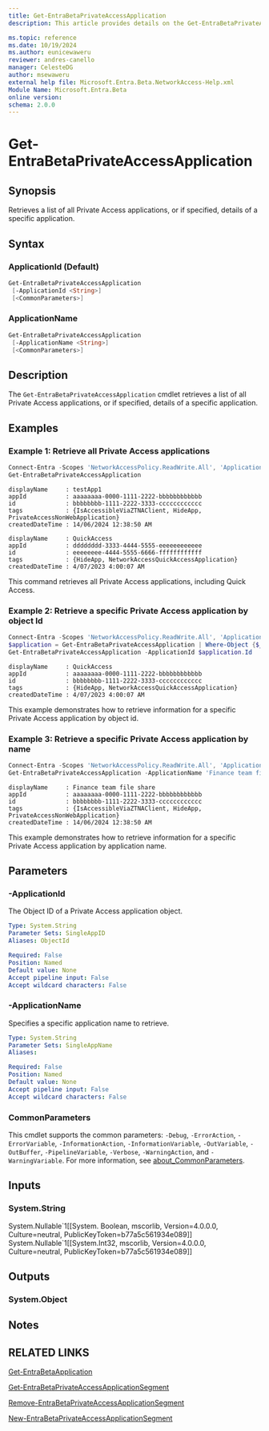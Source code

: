 ```yaml
---
title: Get-EntraBetaPrivateAccessApplication
description: This article provides details on the Get-EntraBetaPrivateAccessApplication command.

ms.topic: reference
ms.date: 10/19/2024
ms.author: eunicewaweru
reviewer: andres-canello
manager: CelesteDG
author: msewaweru
external help file: Microsoft.Entra.Beta.NetworkAccess-Help.xml
Module Name: Microsoft.Entra.Beta
online version:
schema: 2.0.0
---
```


# Get-EntraBetaPrivateAccessApplication

## Synopsis

Retrieves a list of all Private Access applications, or if specified, details of a specific application.

## Syntax

### ApplicationId (Default)

```powershell
Get-EntraBetaPrivateAccessApplication
 [-ApplicationId <String>]
 [<CommonParameters>]
```

### ApplicationName

```powershell
Get-EntraBetaPrivateAccessApplication
 [-ApplicationName <String>]
 [<CommonParameters>]
```

## Description

The `Get-EntraBetaPrivateAccessApplication` cmdlet retrieves a list of all Private Access applications, or if specified, details of a specific application.

## Examples

### Example 1: Retrieve all Private Access applications

```powershell
Connect-Entra -Scopes 'NetworkAccessPolicy.ReadWrite.All', 'Application.ReadWrite.All', 'NetworkAccess.ReadWrite.All'
Get-EntraBetaPrivateAccessApplication
```

```Output
displayName     : testApp1
appId           : aaaaaaaa-0000-1111-2222-bbbbbbbbbbbb
id              : bbbbbbbb-1111-2222-3333-cccccccccccc
tags            : {IsAccessibleViaZTNAClient, HideApp, PrivateAccessNonWebApplication}
createdDateTime : 14/06/2024 12:38:50 AM

displayName     : QuickAccess
appId           : dddddddd-3333-4444-5555-eeeeeeeeeeee
id              : eeeeeeee-4444-5555-6666-ffffffffffff
tags            : {HideApp, NetworkAccessQuickAccessApplication}
createdDateTime : 4/07/2023 4:00:07 AM
```

This command retrieves all Private Access applications, including Quick Access.

### Example 2: Retrieve a specific Private Access application by object Id

```powershell
Connect-Entra -Scopes 'NetworkAccessPolicy.ReadWrite.All', 'Application.ReadWrite.All', 'NetworkAccess.ReadWrite.All'
$application = Get-EntraBetaPrivateAccessApplication | Where-Object {$_.displayName -eq 'Finance team file share'}
Get-EntraBetaPrivateAccessApplication -ApplicationId $application.Id
```

```Output
displayName     : QuickAccess
appId           : aaaaaaaa-0000-1111-2222-bbbbbbbbbbbb
id              : bbbbbbbb-1111-2222-3333-cccccccccccc
tags            : {HideApp, NetworkAccessQuickAccessApplication}
createdDateTime : 4/07/2023 4:00:07 AM
```

This example demonstrates how to retrieve information for a specific Private Access application by object id.

### Example 3: Retrieve a specific Private Access application by name

```powershell
Connect-Entra -Scopes 'NetworkAccessPolicy.ReadWrite.All', 'Application.ReadWrite.All', 'NetworkAccess.ReadWrite.All'
Get-EntraBetaPrivateAccessApplication -ApplicationName 'Finance team file share'
```

```Output
displayName     : Finance team file share
appId           : aaaaaaaa-0000-1111-2222-bbbbbbbbbbbb
id              : bbbbbbbb-1111-2222-3333-cccccccccccc
tags            : {IsAccessibleViaZTNAClient, HideApp, PrivateAccessNonWebApplication}
createdDateTime : 14/06/2024 12:38:50 AM
```

This example demonstrates how to retrieve information for a specific Private Access application by application name.

## Parameters

### -ApplicationId

The Object ID of a Private Access application object.

```yaml
Type: System.String
Parameter Sets: SingleAppID
Aliases: ObjectId

Required: False
Position: Named
Default value: None
Accept pipeline input: False
Accept wildcard characters: False
```

### -ApplicationName

Specifies a specific application name to retrieve.

```yaml
Type: System.String
Parameter Sets: SingleAppName
Aliases:

Required: False
Position: Named
Default value: None
Accept pipeline input: False
Accept wildcard characters: False
```

### CommonParameters

This cmdlet supports the common parameters: `-Debug`, `-ErrorAction`, `-ErrorVariable`, `-InformationAction`, `-InformationVariable`, `-OutVariable`, `-OutBuffer`, `-PipelineVariable`, `-Verbose`, `-WarningAction`, and `-WarningVariable`. For more information, see [about_CommonParameters](https://go.microsoft.com/fwlink/?LinkID=113216).

## Inputs

### System.String

System.Nullable\`1\[\[System. Boolean, mscorlib, Version=4.0.0.0, Culture=neutral, PublicKeyToken=b77a5c561934e089\]\] System.Nullable\`1\[\[System.Int32, mscorlib, Version=4.0.0.0, Culture=neutral, PublicKeyToken=b77a5c561934e089\]\]

## Outputs

### System.Object

## Notes

## RELATED LINKS

[Get-EntraBetaApplication](../Applications/Get-EntraBetaApplication.md)

[Get-EntraBetaPrivateAccessApplicationSegment](Get-EntraBetaPrivateAccessApplicationSegment.md)

[Remove-EntraBetaPrivateAccessApplicationSegment](Remove-EntraBetaPrivateAccessApplicationSegment.md)

[New-EntraBetaPrivateAccessApplicationSegment](New-EntraBetaPrivateAccessApplicationSegment.md)
